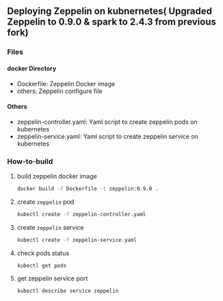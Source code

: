 ## Deploying Zeppelin on kubnernetes( Upgraded Zeppelin to 0.9.0 & spark to 2.4.3 from previous fork)

### Files

#### docker Directory

* Dockerfile: Zeppelin Docker image
* others: Zeppelin configure file

#### Others

* zeppelin-controller.yaml: Yaml script to create zeppelin pods on kubernetes
* zeppelin-service.yaml: Yaml script to create zeppelin service on kubernetes


### How-to-build

1. build zeppelin docker image

    ```bash
    docker build -f Dockerfile -t zeppelin:0.9.0 .
    ```

2. create `zeppelin` pod

    ```bash
    kubectl create -f zeppelin-controller.yaml
    ```
3. create `zeppelin` service
    ``` bash
    kubectl create -f zeppelin-service.yaml
    ```

4. check pods status
    ```
    kubectl get pods
    ```

5. get zeppelin service port 
    ```bash
    kubectl describe service zeppelin
    ```
